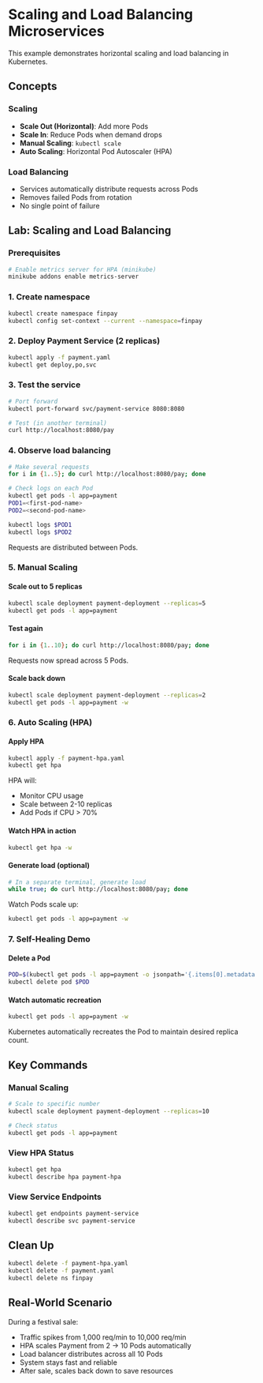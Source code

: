 # Scaling and Load Balancing Microservices

This example demonstrates horizontal scaling and load balancing in Kubernetes.

## Concepts

### Scaling
- **Scale Out (Horizontal)**: Add more Pods
- **Scale In**: Reduce Pods when demand drops
- **Manual Scaling**: `kubectl scale`
- **Auto Scaling**: Horizontal Pod Autoscaler (HPA)

### Load Balancing
- Services automatically distribute requests across Pods
- Removes failed Pods from rotation
- No single point of failure

## Lab: Scaling and Load Balancing

### Prerequisites
```bash
# Enable metrics server for HPA (minikube)
minikube addons enable metrics-server
```

### 1. Create namespace
```bash
kubectl create namespace finpay
kubectl config set-context --current --namespace=finpay
```

### 2. Deploy Payment Service (2 replicas)
```bash
kubectl apply -f payment.yaml
kubectl get deploy,po,svc
```

### 3. Test the service
```bash
# Port forward
kubectl port-forward svc/payment-service 8080:8080

# Test (in another terminal)
curl http://localhost:8080/pay
```

### 4. Observe load balancing
```bash
# Make several requests
for i in {1..5}; do curl http://localhost:8080/pay; done

# Check logs on each Pod
kubectl get pods -l app=payment
POD1=<first-pod-name>
POD2=<second-pod-name>

kubectl logs $POD1
kubectl logs $POD2
```

Requests are distributed between Pods.

### 5. Manual Scaling

#### Scale out to 5 replicas
```bash
kubectl scale deployment payment-deployment --replicas=5
kubectl get pods -l app=payment
```

#### Test again
```bash
for i in {1..10}; do curl http://localhost:8080/pay; done
```

Requests now spread across 5 Pods.

#### Scale back down
```bash
kubectl scale deployment payment-deployment --replicas=2
kubectl get pods -l app=payment -w
```

### 6. Auto Scaling (HPA)

#### Apply HPA
```bash
kubectl apply -f payment-hpa.yaml
kubectl get hpa
```

HPA will:
- Monitor CPU usage
- Scale between 2-10 replicas
- Add Pods if CPU > 70%

#### Watch HPA in action
```bash
kubectl get hpa -w
```

#### Generate load (optional)
```bash
# In a separate terminal, generate load
while true; do curl http://localhost:8080/pay; done
```

Watch Pods scale up:
```bash
kubectl get pods -l app=payment -w
```

### 7. Self-Healing Demo

#### Delete a Pod
```bash
POD=$(kubectl get pods -l app=payment -o jsonpath='{.items[0].metadata.name}')
kubectl delete pod $POD
```

#### Watch automatic recreation
```bash
kubectl get pods -l app=payment -w
```

Kubernetes automatically recreates the Pod to maintain desired replica count.

## Key Commands

### Manual Scaling
```bash
# Scale to specific number
kubectl scale deployment payment-deployment --replicas=10

# Check status
kubectl get pods -l app=payment
```

### View HPA Status
```bash
kubectl get hpa
kubectl describe hpa payment-hpa
```

### View Service Endpoints
```bash
kubectl get endpoints payment-service
kubectl describe svc payment-service
```

## Clean Up

```bash
kubectl delete -f payment-hpa.yaml
kubectl delete -f payment.yaml
kubectl delete ns finpay
```

## Real-World Scenario

During a festival sale:
- Traffic spikes from 1,000 req/min to 10,000 req/min
- HPA scales Payment from 2 → 10 Pods automatically
- Load balancer distributes across all 10 Pods
- System stays fast and reliable
- After sale, scales back down to save resources